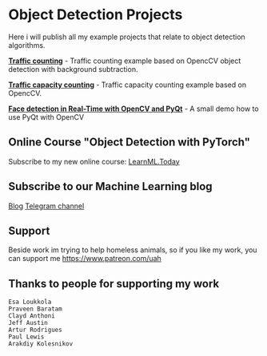 # Object Detection Projects

Here i will publish all my example projects that relate to object detection algorithms.

[**Traffic counting**](https://github.com/creotiv/object_detection_projects/tree/master/opencv_traffic_counting) - Traffic counting example based on OpencCV object detection with background subtraction.

[**Traffic capacity counting**](https://github.com/creotiv/object_detection_projects/tree/master/opencv_traffic_capacity_counting) - Traffic capacity counting example based on OpencCV.

[**Face detection in Real-Time with OpenCV and PyQt**](https://github.com/creotiv/object_detection_projects/tree/master/face_detection_with_opencv_and_pyqt) - A small demo how to use PyQt with OpenCV

## Online Course "Object Detection with PyTorch"
Subscribe to my new online course: [LearnML.Today](http://learnml.today/)

## Subscribe to our Machine Learning blog
[Blog](https://medium.com/machine-learning-world)
[Telegram channel](https://t.me/ml_world)

## Support 

Beside work im trying to help homeless animals, so if you like my work, you can support me https://www.patreon.com/uah

## Thanks to people for supporting my work
```
Esa Loukkola
Praveen Baratam
Clayd Anthoni
Jeff Austin
Artur Rodrigues
Paul Lewis
Arakdiy Kolesnikov
```

